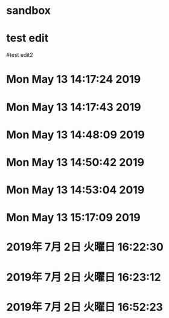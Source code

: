 # sandbox
# test edit 
#test edit2
# Mon May 13 14:17:24 2019
# Mon May 13 14:17:43 2019
# Mon May 13 14:48:09 2019
# Mon May 13 14:50:42 2019
# Mon May 13 14:53:04 2019
# Mon May 13 15:17:09 2019
# 2019年 7月 2日 火曜日 16:22:30

# 2019年 7月 2日 火曜日 16:23:12
# 2019年 7月 2日 火曜日 16:52:23
